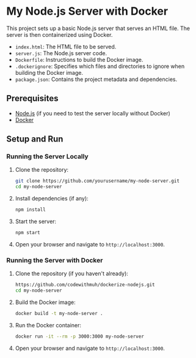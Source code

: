 # My Node.js Server with Docker

This project sets up a basic Node.js server that serves an HTML file. The server is then containerized using Docker.

- `index.html`: The HTML file to be served.
- `server.js`: The Node.js server code.
- `Dockerfile`: Instructions to build the Docker image.
- `.dockerignore`: Specifies which files and directories to ignore when building the Docker image.
- `package.json`: Contains the project metadata and dependencies.

## Prerequisites

- [Node.js](https://nodejs.org/) (if you need to test the server locally without Docker)
- [Docker](https://www.docker.com/)

## Setup and Run

### Running the Server Locally

1. Clone the repository:

    ```sh
    git clone https://github.com/yourusername/my-node-server.git
    cd my-node-server
    ```

2. Install dependencies (if any):

    ```sh
    npm install
    ```

3. Start the server:

    ```sh
    npm start
    ```

4. Open your browser and navigate to `http://localhost:3000`.

### Running the Server with Docker

1. Clone the repository (if you haven't already):

    ```sh
    https://github.com/codewithmuh/dockerize-nodejs.git
    cd my-node-server
    ```

2. Build the Docker image:

    ```sh
    docker build -t my-node-server .
    ```

3. Run the Docker container:

    ```sh
    docker run -it --rm -p 3000:3000 my-node-server
    ```

4. Open your browser and navigate to `http://localhost:3000`.
